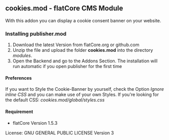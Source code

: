 ## cookies.mod - flatCore CMS Module

With this addon you can display a cookie consent banner on your website.


### Installing publisher.mod

1. Download the latest Version from flatCore.org or github.com
2. Unzip the file and upload the folder __cookies.mod__ into the directory *modules*.
3. Open the Backend and go to the Addons Section. The installation will run automatic if you open publisher for the first time

#### Preferences

If you want to Style the Cookie-Banner by yourself, check the Option *Ignore inline CSS* and you can make use of your own Styles. If you're looking for the default CSS: *cookies.mod/global/styles.css*

#### Requirement

* flatCore Version 1.5.3


License: GNU GENERAL PUBLIC LICENSE Version 3
